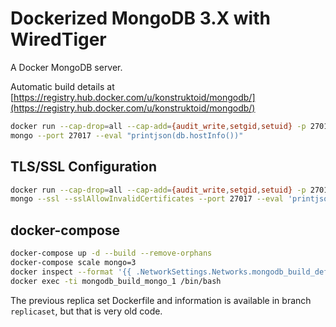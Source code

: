 
# Dockerized MongoDB 3.X with WiredTiger

A Docker MongoDB server.

Automatic build details at [https://registry.hub.docker.com/u/konstruktoid/mongodb/](https://registry.hub.docker.com/u/konstruktoid/mongodb/)

```sh
docker run --cap-drop=all --cap-add={audit_write,setgid,setuid} -p 27017:27017 -d konstruktoid/mongodb
mongo --port 27017 --eval "printjson(db.hostInfo())"
```

## TLS/SSL Configuration

```sh
docker run --cap-drop=all --cap-add={audit_write,setgid,setuid} -p 27017:27017 -d konstruktoid/mongodb --sslMode requireSSL --sslPEMKeyFile /etc/ssl/mongodb.pem
mongo --ssl --sslAllowInvalidCertificates --port 27017 --eval 'printjson(db.hostInfo())'
```

## docker-compose

```sh
docker-compose up -d --build --remove-orphans
docker-compose scale mongo=3
docker inspect --format '{{ .NetworkSettings.Networks.mongodb_build_default.IPAddress }}' $(docker ps -q)
docker exec -ti mongodb_build_mongo_1 /bin/bash
```

The previous replica set Dockerfile and information is available in branch `replicaset`, but that is very old code.
